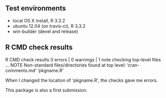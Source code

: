 
## Test environments

* local OS X install, R 3.3.2
* ubuntu 12.04 (on travis-ci), R 3.3.2
* win-builder (devel and release)

## R CMD check results
R CMD check results
0 errors | 0 warnings | 1 note
checking top-level files ... NOTE
Non-standard files/directories found at top level:
  ‘cran-comments.md’ ‘pkgname.R’

When I changed the location of 'pkgname.R', the checks gave me errors.

This package is also a first submission.
